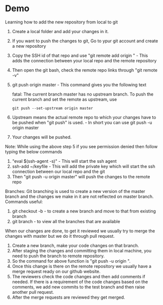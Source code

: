 # Demo

Learning how to add the new repository from local to git

1.  Create a local folder and add your changes in it.
2.  If you want to push the changes to git, Go to ypur git account and create a new repository
3.  Copy the SSH id of that repo and use "git remote add origin <Link Copied>" - This adds the connection between your local repo and the remote repository
4.  Then open the git bash, check the remote repo links through "git remote -v"
5.  git push origin master - This command gives you the following text

    fatal: The current branch master has no upstream branch.
    To push the current branch and set the remote as upstream, use

        git push --set-upstream origin master

6.  Upstream means the actual remote repo to which your changes have to be pushed when "git push" is used. - In short you can use git push -u origin master
7.  Your changes will be pushed.

Note:
While using the above step 5 if you see permission denied then follow typing the below commands

1. "eval $(ssh-agent -s)" - This will start the ssh agent
2. ssh-add ~/keyfile - This will add the private key which will start the ssh connection between our local repo and the git
3. Then "git push -u origin master" will push the changes to the remote repo

Branches:
Git branching is used to create a new version of the master branch and the changes we make in it are not reflected on master branch. Commands useful:

1. git checkout -b <branch-name> - to create a new branch and move to that from existing branch
2. git branch - to view all the branches that are available

When our changes are done, to get it reviewed we usually try to merge the changes with master but we do it through pull request.

1. Create a new branch, make your code changes on that branch.
2. After staging the changes and committing them in local machine, you need to push the branch to remote repository.
3. So the command for above function is "git push -u origin <branch-name>".
4. Once this change is there on the remote repository we usually have a merge request ready on our github website.
5. The reviewers check the code changes and then add comments if needed. If there is a requirement of the code changes based on the comments, we add new commits to the test branch and then raise another pull request.
6. After the merge requests are reviewed they get merged.
